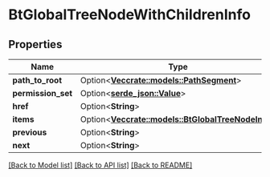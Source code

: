 # BtGlobalTreeNodeWithChildrenInfo

## Properties

Name | Type | Description | Notes
------------ | ------------- | ------------- | -------------
**path_to_root** | Option<[**Vec<crate::models::PathSegment>**](PathSegment.md)> |  | [optional]
**permission_set** | Option<[**serde_json::Value**](.md)> |  | [optional]
**href** | Option<**String**> |  | [optional]
**items** | Option<[**Vec<crate::models::BtGlobalTreeNodeInfo>**](BTGlobalTreeNodeInfo.md)> |  | [optional]
**previous** | Option<**String**> |  | [optional]
**next** | Option<**String**> |  | [optional]

[[Back to Model list]](../README.md#documentation-for-models) [[Back to API list]](../README.md#documentation-for-api-endpoints) [[Back to README]](../README.md)


